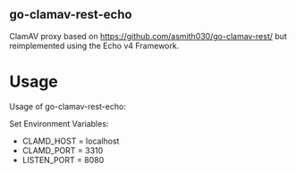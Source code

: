 ## go-clamav-rest-echo

ClamAV proxy based on https://github.com/asmith030/go-clamav-rest/ but reimplemented using the Echo v4 Framework. 

Usage
======

Usage of go-clamav-rest-echo: 

Set Environment Variables: 
- CLAMD_HOST = localhost
- CLAMD_PORT = 3310
- LISTEN_PORT = 8080

